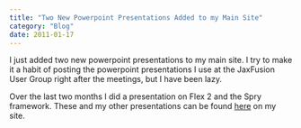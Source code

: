 ```yaml
---
title: "Two New Powerpoint Presentations Added to my Main Site"
category: "Blog"
date: 2011-01-17
---
```



I just added two new powerpoint presentations to my main site. I try to make it a habit of posting the powerpoint presentations I use at the JaxFusion User Group right after the meetings, but I have been lazy.

Over the last two months I did a presentation on Flex 2 and the Spry framework. These and my other presentations can be found [here](../http://www.fekke.com/?fuseaction=home.presentations) on my site.